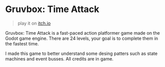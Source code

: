 # Gruvbox: Time Attack
> play it on [itch.io](https://bored-paramecium.itch.io/gruvbox-time-attack)

Gruvbox: Time Attack is a fast-paced action platformer game made on the Godot game engine. There are 24 levels, your goal is to complete them in the fastest time.

I made this game to better understand some desing patters such as state machines and event busses. All credits are in game.

